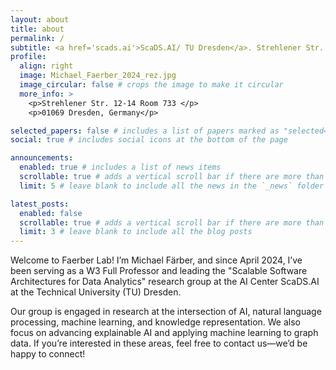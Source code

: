 ```yaml
---
layout: about
title: about
permalink: /
subtitle: <a href='scads.ai'>ScaDS.AI/ TU Dresden</a>. Strehlener Str. 12-14 Room 733, Dresden, Germany.
profile:
  align: right
  image: Michael_Faerber_2024_rez.jpg
  image_circular: false # crops the image to make it circular
  more_info: >
    <p>Strehlener Str. 12-14 Room 733 </p>
    <p>01069 Dresden, Germany</p>

selected_papers: false # includes a list of papers marked as "selected={true}"
social: true # includes social icons at the bottom of the page

announcements:
  enabled: true # includes a list of news items
  scrollable: true # adds a vertical scroll bar if there are more than 3 news items
  limit: 5 # leave blank to include all the news in the `_news` folder

latest_posts:
  enabled: false
  scrollable: true # adds a vertical scroll bar if there are more than 3 new posts items
  limit: 3 # leave blank to include all the blog posts
---
```


Welcome to Faerber Lab! I’m Michael Färber, and since April 2024, I’ve been serving as a W3 Full Professor and leading the "Scalable Software Architectures for Data Analytics" research group at the AI Center ScaDS.AI at the Technical University (TU) Dresden.

Our group is engaged in research at the intersection of AI, natural language processing, machine learning, and knowledge representation. We also focus on advancing explainable AI and applying machine learning to graph data. If you’re interested in these areas, feel free to contact us—we’d be happy to connect!
